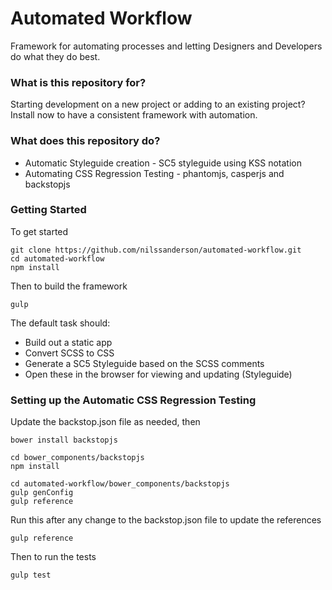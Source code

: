 # Automated Workflow #

Framework for automating processes and letting Designers and Developers do what they do best.


### What is this repository for? ###

Starting development on a new project or adding to an existing project? Install now to have a consistent framework with automation.


### What does this repository do? ###

* Automatic Styleguide creation - SC5 styleguide using KSS notation
* Automating CSS Regression Testing - phantomjs, casperjs and backstopjs


### Getting Started ###

To get started
```
git clone https://github.com/nilssanderson/automated-workflow.git
cd automated-workflow
npm install
```

Then to build the framework
```
gulp
```

The default task should:

* Build out a static app
* Convert SCSS to CSS
* Generate a SC5 Styleguide based on the SCSS comments
* Open these in the browser for viewing and updating (Styleguide)

### Setting up the Automatic CSS Regression Testing ###

Update the backstop.json file as needed, then
```
bower install backstopjs

cd bower_components/backstopjs
npm install

cd automated-workflow/bower_components/backstopjs
gulp genConfig
gulp reference
```

Run this after any change to the backstop.json file to update the references
```
gulp reference
```

Then to run the tests
```
gulp test
```
